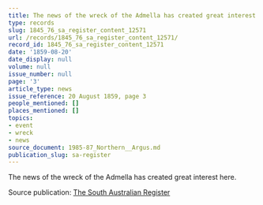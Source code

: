 ```yaml
---
title: The news of the wreck of the Admella has created great interest here
type: records
slug: 1845_76_sa_register_content_12571
url: /records/1845_76_sa_register_content_12571/
record_id: 1845_76_sa_register_content_12571
date: '1859-08-20'
date_display: null
volume: null
issue_number: null
page: '3'
article_type: news
issue_reference: 20 August 1859, page 3
people_mentioned: []
places_mentioned: []
topics:
- event
- wreck
- news
source_document: 1985-87_Northern__Argus.md
publication_slug: sa-register
---
```


The news of the wreck of the Admella has created great interest here.

Source publication: [The South Australian Register](/publications/sa-register/)
